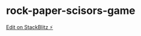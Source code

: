 # rock-paper-scisors-game

[Edit on StackBlitz ⚡️](https://stackblitz.com/edit/rock-paper-scisors-game)